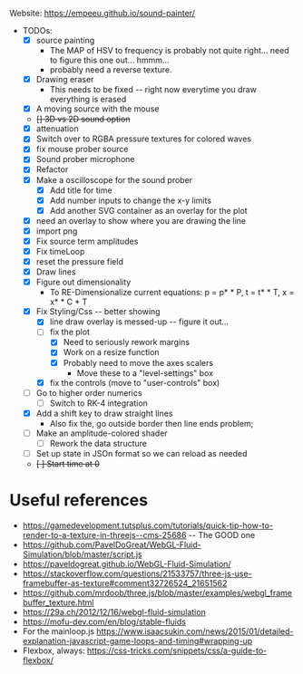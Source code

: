 Website: https://empeeu.github.io/sound-painter/

* TODOs:
    * [x] source painting
        * The MAP of HSV to frequency is probably not quite right... need to figure this one out... hmmm...
        * probably need a reverse texture. 
    * [x] Drawing eraser
        * This needs to be fixed -- right now everytime you draw everything is erased
    * [x] A moving source with the mouse
    * ~~[] 3D vs 2D sound option~~
    * [x] attenuation
    * [x] Switch over to RGBA pressure textures for colored waves
    * [x] fix mouse prober source
    * [x] Sound prober microphone
    * [x] Refactor
    * [x] Make a oscilloscope for the sound prober
       * [x] Add title for time
       * [x] Add number inputs to change the x-y limits
       * [x] Add another SVG container as an overlay for the plot
    * [x] need an overlay to show where you are drawing the line
    * [x] import png
    * [x] Fix source term amplitudes
    * [x] Fix timeLoop    
    * [x] reset the pressure field
    * [x] Draw lines
    * [x] Figure out dimensionality
        * To RE-Dimensionalize current equations: p = p* * P, t = t* * T, x = x* * C * T
    * [x] Fix Styling/Css -- better showing
      * [x] line draw overlay is messed-up -- figure it out...
      * [ ] fix the plot
        * [x] Need to seriously rework margins
        * [x] Work on a resize function
        * [x] Probably need to move the axes scalers
            * Move these to a "level-settings" box
      * [x] fix the controls (move to "user-controls" box)
    * [ ] Go to higher order numerics
        * [ ] Switch to RK-4 integration
    * [x] Add a shift key to draw straight lines
        * Also fix the, go outside border then line ends problem;
    * [ ] Make an amplitude-colored shader
       * [ ] Rework the data structure
    * [ ] Set up state in JSOn format so we can reload as needed
    * ~~[ ] Start time at 0~~


# Useful references
* https://gamedevelopment.tutsplus.com/tutorials/quick-tip-how-to-render-to-a-texture-in-threejs--cms-25686  -- The GOOD one
* https://github.com/PavelDoGreat/WebGL-Fluid-Simulation/blob/master/script.js
* https://paveldogreat.github.io/WebGL-Fluid-Simulation/
* https://stackoverflow.com/questions/21533757/three-js-use-framebuffer-as-texture#comment32726524_21651562
* https://github.com/mrdoob/three.js/blob/master/examples/webgl_framebuffer_texture.html
* https://29a.ch/2012/12/16/webgl-fluid-simulation
* https://mofu-dev.com/en/blog/stable-fluids
* For the mainloop.js https://www.isaacsukin.com/news/2015/01/detailed-explanation-javascript-game-loops-and-timing#wrapping-up
* Flexbox, always: https://css-tricks.com/snippets/css/a-guide-to-flexbox/